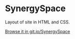 # SynergySpace

Layout of site in HTML and CSS.

[Browse it in git.io/SynergySpace](https://git.io/SynergySpace)
